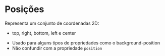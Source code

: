 # Posições

<position>

Representa um conjunto de coordenadas 2D:
- top, right, bottom, left e center

* Usado para alguns tipos de propriedades como o background-position
* Não confundir com a propriedade `position`
